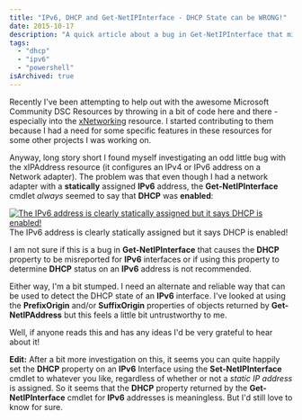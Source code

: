 ```yaml
---
title: "IPv6, DHCP and Get-NetIPInterface - DHCP State can be WRONG!"
date: 2015-10-17
description: "A quick article about a bug in Get-NetIPInterface that misreports the DHCP state of IPv6 interfaces."
tags:
  - "dhcp"
  - "ipv6"
  - "powershell"
isArchived: true
---
```


Recently I've been attempting to help out with the awesome Microsoft Community DSC Resources by throwing in a bit of code here and there - especially into the [xNetworking](https://github.com/PowerShell/xNetworking) resource. I started contributing to them because I had a need for some specific features in these resources for some other projects I was working on.

Anyway, long story short I found myself investigating an odd little bug with the xIPAddress resource (it configures an IPv4 or IPv6 address on a Network adapter). The problem was that even though I had a network adapter with a **statically** assigned **IPv6** address, the **Get-NetIPInterface** cmdlet _always_ seemed to say that **DHCP** was **enabled**:

[![The IPv6 address is clearly statically assigned but it says DHCP is enabled!](/assets/images/screenshots/ss_ip_dhcpmisreported.png)](/assets/images/screenshots/ss_ip_dhcpmisreported.png)
The IPv6 address is clearly statically assigned but it says DHCP is enabled!

I am not sure if this is a bug in **Get-NetIPInterface** that causes the **DHCP** property to be misreported for **IPv6** interfaces or if using this property to determine **DHCP** status on an **IPv6** address is not recommended.

Either way, I'm a bit stumped. I need an alternate and reliable way that can be used to detect the DHCP state of an **IPv6** interface. I've looked at using the **PrefixOrigin** and/or **SuffixOrigin** properties of objects returned by **Get-NetIPAddress** but this feels a little bit untrustworthy to me.

Well, if anyone reads this and has any ideas I'd be very grateful to hear about it!

**Edit:** After a bit more investigation on this, it seems you can quite happily set the **DHCP** property on an **IPv6** Interface using the **Set-NetIPInterface** cmdlet to whatever you like, regardless of whether or not a _static IP address_ is assigned. So it seems that the **DHCP** property returned by the **Get-NetIPInterface** cmdlet for **IPv6** addresses is meaningless. But I'd still love to know for sure.

